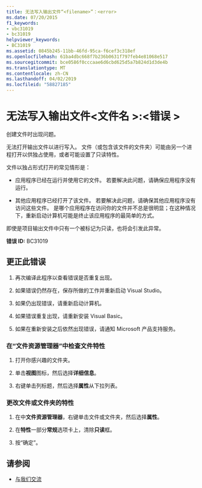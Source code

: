 ```yaml
---
title: 无法写入输出文件“<filename>”：<error>
ms.date: 07/20/2015
f1_keywords:
- vbc31019
- bc31019
helpviewer_keywords:
- BC31019
ms.assetid: 0845b245-11bb-46fd-95ca-f6cef3c318ef
ms.openlocfilehash: 61ba4dbc668f7b236b0631f797feb4e81068e517
ms.sourcegitcommit: bce0586f0cccaae6d6cbd625d5a7b824d1d3de4b
ms.translationtype: MT
ms.contentlocale: zh-CN
ms.lasthandoff: 04/02/2019
ms.locfileid: "58827185"
---
```

# <a name="unable-to-write-to-output-file-filename-error"></a>无法写入输出文件\<文件名 >:\<错误 >
创建文件时出现问题。  
  
 无法打开输出文件以进行写入。 文件（或包含该文件的文件夹）可能由另一个进程打开以供独占使用，或者可能设置了只读特性。  
  
 文件以独占形式打开的常见情形是：  
  
-   应用程序已经在运行并使用它的文件。 若要解决此问题，请确保应用程序没有运行。  
  
-   其他应用程序已经打开了该文件。 若要解决此问题，请确保其他应用程序没有访问这些文件。 是哪个应用程序在访问你的文件并不总是很明显；在这种情况下，重新启动计算机可能是终止该应用程序的最简单的方式。  
  
 即使是项目输出文件中只有一个被标记为只读，也将会引发此异常。  
  
 **错误 ID:** BC31019  
  
## <a name="to-correct-this-error"></a>更正此错误  
  
1.  再次编译此程序以查看错误是否重复出现。  
  
2.  如果错误仍然存在，保存所做的工作并重新启动 Visual Studio。  
  
3.  如果仍出现错误，请重新启动计算机。  
  
4.  如果错误重复出现，请重新安装 Visual Basic。  
  
5.  如果在重新安装之后依然出现错误，请通知 Microsoft 产品支持服务。  
  
### <a name="to-check-file-attributes-in-file-explorer"></a>在“文件资源管理器”中检查文件特性  
  
1.  打开你感兴趣的文件夹。  
  
2.  单击**视图**图标，然后选择**详细信息**。  
  
3.  右键单击列标题，然后选择**属性**从下拉列表。  
  
### <a name="to-change-the-attributes-of-a-file-or-folder"></a>更改文件或文件夹的特性  
  
1.  在中**文件资源管理器**，右键单击文件或文件夹，然后选择**属性**。  
  
2.  在**特性**一部分**常规**选项卡上，清除**只读**框。  
  
3.  按“确定”。  
  
## <a name="see-also"></a>请参阅

- [与我们交流](/visualstudio/ide/talk-to-us)
